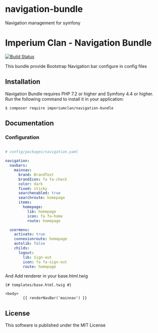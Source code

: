 # navigation-bundle
Navigation management for symfony

# Imperium Clan - Navigation Bundle
[![Build Status](https://api.travis-ci.com/imperiumclan/navigationbundle.svg?branch=master)](https://travis-ci.org/imperiumclan/navigationbundle)

This bundle provide Bootstrap Navigation bar configure in config files

## Installation

Navigation Bundle requires PHP 7.2 or higher and Symfony 4.4 or higher. Run the following command to install it in your application:

```
$ composer require imperiumclan/navigation-bundle
```

## Documentation

### Configuration

```yaml

# config/packages/navigation.yaml

navigation:
  navbars:
    mainnav:
      brand: BrandText
      brandIcon: fa fa-check
      color: dark
      fixed: sticky
      searchenabled: true
      searchroute: homepage
      items:
        homepage:
          lib: homepage
          icon: fa fa-home
          route: homepage

  usermenu:
    activate: true
    connexionroute: homepage
    autolib: false
    childs:
      logout:
        lib: Sign-out
        icon: fa fa-sign-out
        route: homepage
```
And Add renderer in your base.html.twig

```twig
{# templates/base.html.twig #}

<body>
        {{ renderNavBar('mainnav') }}
```


## License

This software is published under the MIT License